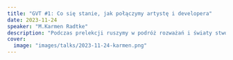 ```yaml
---
title: "GVT #1: Co się stanie, jak połączymy artystę i developera"
date: 2023-11-24
speaker: "M.Karmen Radtke"
description: "Podczas prelekcji ruszymy w podróż rozważań i światy stworzone przez połącznie artysty i developera. Poruszę temat umiejętność na pozór niezwiązanych z branżą gier, które można wykorzystać przy tworzeniu światów wirtualnych. I mam nadzieję, zainspiruję do eksperymentowania. Informacje do podania."
cover:
  image: "images/talks/2023-11-24-karmen.png"
---
```

